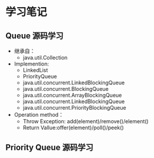 # 学习笔记

## Queue 源码学习

- 继承自：
  - java.util.Collection
- Implemention:
  - LinkedList
  - PriorityQueue
  - java.util.concurrent.LinkedBlockingQueue
  - java.util.concurrent.BlockingQueue
  - java.util.concurrent.ArrayBlockingQueue
  - java.util.concurrent.LinkedBlockingQueue
  - java.util.concurrent.PriorityBlockingQueue
- Operation method：
  - Throw Exception: add(element)/remove()/element()
  - Return Vallue:offer(element)/poll()/peek()

##  Priority Queue 源码学习

